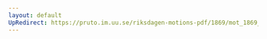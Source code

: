 ```yaml
---
layout: default
UpRedirect: https://pruto.im.uu.se/riksdagen-motions-pdf/1869/mot_1869__ak__54/mot_1869__ak__54-003.pdf
---
```

